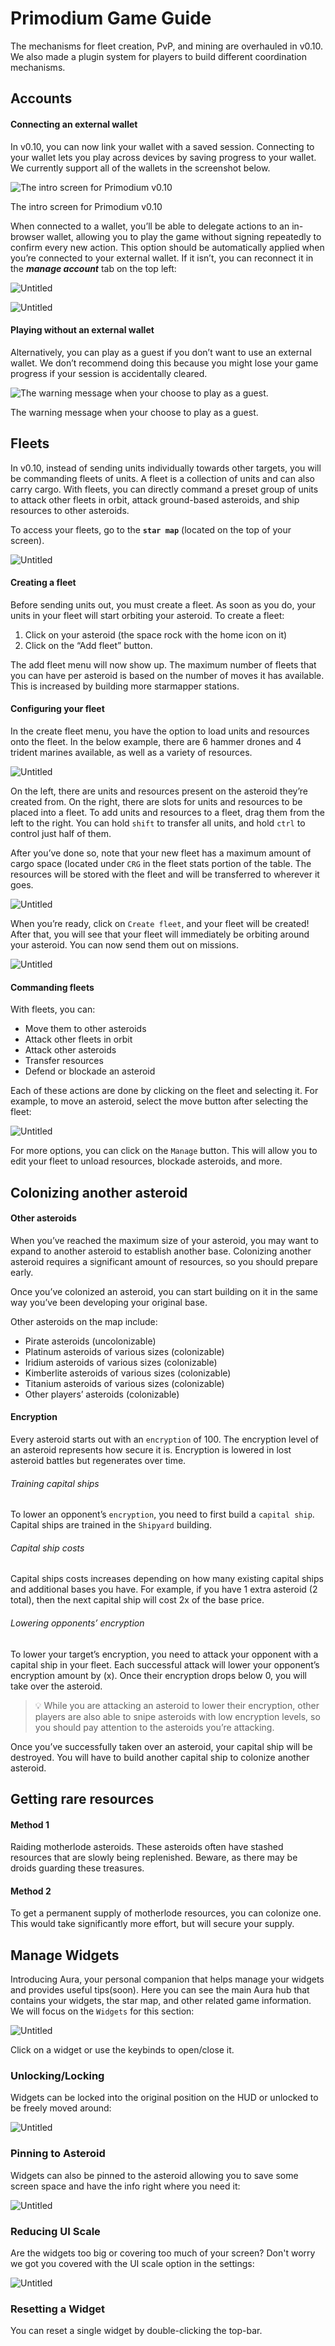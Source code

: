 # Primodium Game Guide

The mechanisms for fleet creation, PvP, and mining are overhauled in v0.10. We also made a plugin system for players to build different coordination mechanisms.

## Accounts

#### Connecting an external wallet

In v0.10, you can now link your wallet with a saved session. Connecting to your wallet lets you play across devices by saving progress to your wallet. We currently support all of the wallets in the screenshot below.

![The intro screen for Primodium v0.10 ](../public/game-guide/Untitled.png)

The intro screen for Primodium v0.10

When connected to a wallet, you’ll be able to delegate actions to an in-browser wallet, allowing you to play the game without signing repeatedly to confirm every new action. This option should be automatically applied when you’re connected to your external wallet. If it isn’t, you can reconnect it in the **_manage account_** tab on the top left:

![Untitled](../public/game-guide/Untitled%201.png)

![Untitled](../public/game-guide/Untitled%202.png)

#### Playing without an external wallet

Alternatively, you can play as a guest if you don’t want to use an external wallet. We don’t recommend doing this because you might lose your game progress if your session is accidentally cleared.

![The warning message when your choose to play as a guest.](../public/game-guide/Untitled%203.png)

The warning message when your choose to play as a guest.

## Fleets

In v0.10, instead of sending units individually towards other targets, you will be commanding fleets of units. A fleet is a collection of units and can also carry cargo. With fleets, you can directly command a preset group of units to attack other fleets in orbit, attack ground-based asteroids, and ship resources to other asteroids.

To access your fleets, go to the **`star map`** (located on the top of your screen).

![Untitled](../public/game-guide/Untitled%204.png)

#### Creating a fleet

Before sending units out, you must create a fleet. As soon as you do, your units in your fleet will start orbiting your asteroid. To create a fleet:

1. Click on your asteroid (the space rock with the home icon on it)
2. Click on the “Add fleet” button.

The add fleet menu will now show up. The maximum number of fleets that you can have per asteroid is based on the number of moves it has available. This is increased by building more starmapper stations.

#### Configuring your fleet

In the create fleet menu, you have the option to load units and resources onto the fleet. In the below example, there are 6 hammer drones and 4 trident marines available, as well as a variety of resources.

![Untitled](../public/game-guide/Untitled%205.png)

On the left, there are units and resources present on the asteroid they’re created from. On the right, there are slots for units and resources to be placed into a fleet. To add units and resources to a fleet, drag them from the left to the right. You can hold `shift` to transfer all units, and hold `ctrl` to control just half of them.

After you’ve done so, note that your new fleet has a maximum amount of cargo space (located under `CRG` in the fleet stats portion of the table. The resources will be stored with the fleet and will be transferred to wherever it goes.

![Untitled](../public/game-guide/Untitled%206.png)

When you’re ready, click on `Create fleet`, and your fleet will be created! After that, you will see that your fleet will immediately be orbiting around your asteroid. You can now send them out on missions.

![Untitled](../public/game-guide/Untitled%207.png)

#### Commanding fleets

With fleets, you can:

- Move them to other asteroids
- Attack other fleets in orbit
- Attack other asteroids
- Transfer resources
- Defend or blockade an asteroid

Each of these actions are done by clicking on the fleet and selecting it. For example, to move an asteroid, select the move button after selecting the fleet:

![Untitled](../public/game-guide/Untitled.gif)

For more options, you can click on the `Manage` button. This will allow you to edit your fleet to unload resources, blockade asteroids, and more.

## Colonizing another asteroid

#### Other asteroids

When you’ve reached the maximum size of your asteroid, you may want to expand to another asteroid to establish another base. Colonizing another asteroid requires a significant amount of resources, so you should prepare early.

Once you’ve colonized an asteroid, you can start building on it in the same way you’ve been developing your original base.

Other asteroids on the map include:

- Pirate asteroids (uncolonizable)
- Platinum asteroids of various sizes (colonizable)
- Iridium asteroids of various sizes (colonizable)
- Kimberlite asteroids of various sizes (colonizable)
- Titanium asteroids of various sizes (colonizable)
- Other players’ asteroids (colonizable)

#### Encryption

Every asteroid starts out with an `encryption` of 100. The encryption level of an asteroid represents how secure it is. Encryption is lowered in lost asteroid battles but regenerates over time.

###### Training capital ships

To lower an opponent’s `encryption`, you need to first build a `capital ship`. Capital ships are trained in the `Shipyard` building.

###### Capital ship costs

Capital ships costs increases depending on how many existing capital ships and additional bases you have. For example, if you have 1 extra asteroid (2 total), then the next capital ship will cost 2x of the base price.

###### Lowering opponents’ encryption

To lower your target’s encryption, you need to attack your opponent with a capital ship in your fleet. Each successful attack will lower your opponent’s encryption amount by (x). Once their encryption drops below 0, you will take over the asteroid.

> 💡 While you are attacking an asteroid to lower their encryption, other players are also able to snipe asteroids with low encryption levels, so you should pay attention to the asteroids you’re attacking.

Once you’ve successfully taken over an asteroid, your capital ship will be destroyed. You will have to build another capital ship to colonize another asteroid.

## Getting rare resources

#### Method 1

Raiding motherlode asteroids. These asteroids often have stashed resources that are slowly being replenished. Beware, as there may be droids guarding these treasures.

#### Method 2

To get a permanent supply of motherlode resources, you can colonize one. This would take significantly more effort, but will secure your supply.

## Manage Widgets

Introducing Aura, your personal companion that helps manage your widgets and provides useful tips(soon). Here you can see the main Aura hub that contains your widgets, the star map, and other related game information. We will focus on the `Widgets` for this section:

![Untitled](../public/game-guide/Aura.gif)

Click on a widget or use the keybinds to open/close it.

### Unlocking/Locking

Widgets can be locked into the original position on the HUD or unlocked to be freely moved around:

![Untitled](../public/game-guide/Lock.gif)

### Pinning to Asteroid

Widgets can also be pinned to the asteroid allowing you to save some screen space and have the info right where you need it:

![Untitled](../public/game-guide/Pin.gif)

### Reducing UI Scale

Are the widgets too big or covering too much of your screen? Don't worry we got you covered with the UI scale option in the settings:

![Untitled](../public/game-guide/Scale.gif)

### Resetting a Widget

You can reset a single widget by double-clicking the top-bar.
